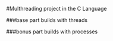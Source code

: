 #Multhreading project in the C Language

###base part builds with threads

###bonus part builds with processes